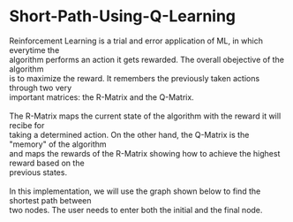 # Short-Path-Using-Q-Learning
Reinforcement Learning is a trial and error application of ML, in which everytime the <br />
algorithm performs an action it gets rewarded. The overall obejective of the algorithm <br />
is to maximize the reward. It remembers the previously taken actions through two very <br />
important matrices: the R-Matrix and the Q-Matrix.
<br />
<br />
The R-Matrix maps the current state of the algorithm with the reward it will recibe for <br />
taking a determined action. On the other hand, the Q-Matrix is the "memory" of the algorithm <br />
and maps the rewards of the R-Matrix showing how to achieve the highest reward based on the <br />
previous states.
<br />
<br />
In this implementation, we will use the graph shown below to find the shortest path between <br />
two nodes. The user needs to enter both the initial and the final node.
<br />
<br />
